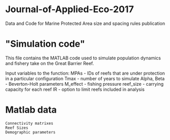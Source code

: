 # Journal-of-Applied-Eco-2017
Data and Code for Marine Protected Area size and spacing rules publication


  # "Simulation code"  
  This file contains the MATLAB code used to simulate population dynamics and fishery take on the Great Barrier Reef. 
  
  Input variables to the function:
    MPAs - IDs of reefs that are under protection in a particular configuration
    Tmax - number of years to simulate
    Alpha, Beta - Beverton-Holt parameters
    M_effect - fishing pressure
    reef_size - carrying capacity for each reef
    IR - option to limit reefs included in analysis
    
  # Matlab data
    Connectivity matrixes
    Reef Sizes
    Demographic parameters
